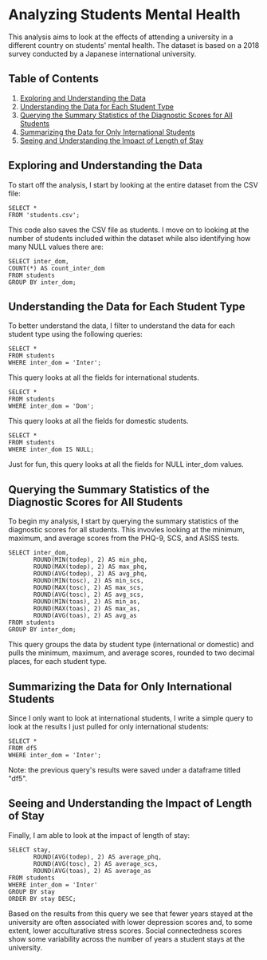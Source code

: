# Analyzing Students Mental Health
This analysis aims to look at the effects of attending a university in a different country on students' mental health. The dataset is based on a 2018 survey conducted by a Japanese international university. 

## Table of Contents
1. [Exploring and Understanding the Data](#exploring-and-understanding-the-data)
2. [Understanding the Data for Each Student Type](#understanding-the-data-for-each-student-type)
3. [Querying the Summary Statistics of the Diagnostic Scores for All Students](#querying-the-summary-statistics-of-the-diagnostic-scores-for-all-students)
4. [Summarizing the Data for Only International Students](#summarizing-the-data-for-only-international-students)
5. [Seeing and Understanding the Impact of Length of Stay](#seeing-and-understanding-the-impact-of-length-of-stay)

## Exploring and Understanding the Data
To start off the analysis, I start by looking at the entire dataset from the CSV file:
```
SELECT * 
FROM 'students.csv';
```
This code also saves the CSV file as students. I move on to looking at the number of students included within the dataset while also identifying how many NULL values there are:
```
SELECT inter_dom, 
COUNT(*) AS count_inter_dom
FROM students
GROUP BY inter_dom;
```

## Understanding the Data for Each Student Type
To better understand the data, I filter to understand the data for each student type using the following queries:
```
SELECT * 
FROM students
WHERE inter_dom = 'Inter';
```
This query looks at all the fields for international students.
```
SELECT *
FROM students
WHERE inter_dom = 'Dom';
```
This query looks at all the fields for domestic students.
```
SELECT *
FROM students
WHERE inter_dom IS NULL;
```
Just for fun, this query looks at all the fields for NULL inter_dom values.

## Querying the Summary Statistics of the Diagnostic Scores for All Students
To begin my analysis, I start by querying the summary statistics of the diagnostic scores for all students. This invovles looking at the minimum, maximum, and average scores from the PHQ-9, SCS, and ASISS tests.
```
SELECT inter_dom,
	   ROUND(MIN(todep), 2) AS min_phq,
	   ROUND(MAX(todep), 2) AS max_phq,
	   ROUND(AVG(todep), 2) AS avg_phq,
	   ROUND(MIN(tosc), 2) AS min_scs,
	   ROUND(MAX(tosc), 2) AS max_scs,
	   ROUND(AVG(tosc), 2) AS avg_scs,
	   ROUND(MIN(toas), 2) AS min_as,
	   ROUND(MAX(toas), 2) AS max_as,
	   ROUND(AVG(toas), 2) AS avg_as
FROM students
GROUP BY inter_dom;
```
This query groups the data by student type (international or domestic) and pulls the minimum, maximum, and average scores, rounded to two decimal places, for each student type. 

## Summarizing the Data for Only International Students
Since I only want to look at international students, I write a simple query to look at the results I just pulled for only international students:
```
SELECT *
FROM df5
WHERE inter_dom = 'Inter';
```
Note: the previous query's results were saved under a dataframe titled "df5".

## Seeing and Understanding the Impact of Length of Stay
Finally, I am able to look at the impact of length of stay:
```
SELECT stay, 
       ROUND(AVG(todep), 2) AS average_phq, 
       ROUND(AVG(tosc), 2) AS average_scs, 
       ROUND(AVG(toas), 2) AS average_as
FROM students
WHERE inter_dom = 'Inter'
GROUP BY stay
ORDER BY stay DESC;
```
Based on the results from this query we see that fewer years stayed at the university are often associated with lower depression scores and, to some extent, lower acculturative stress scores. Social connectedness scores show some variability across the number of years a student stays at the university.
